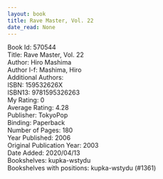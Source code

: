 ```yaml
---
layout: book
title: Rave Master, Vol. 22
date_read: None
---
```


Book Id: 570544<br />
Title: Rave Master, Vol. 22<br />
Author: Hiro Mashima<br />
Author l-f: Mashima, Hiro<br />
Additional Authors: <br />
ISBN: 159532626X<br />
ISBN13: 9781595326263<br />
My Rating: 0<br />
Average Rating: 4.28<br />
Publisher: TokyoPop<br />
Binding: Paperback<br />
Number of Pages: 180<br />
Year Published: 2006<br />
Original Publication Year: 2003<br />
Date Added: 2020/04/13<br />
Bookshelves: kupka-wstydu<br />
Bookshelves with positions: kupka-wstydu (#1361)<br />

